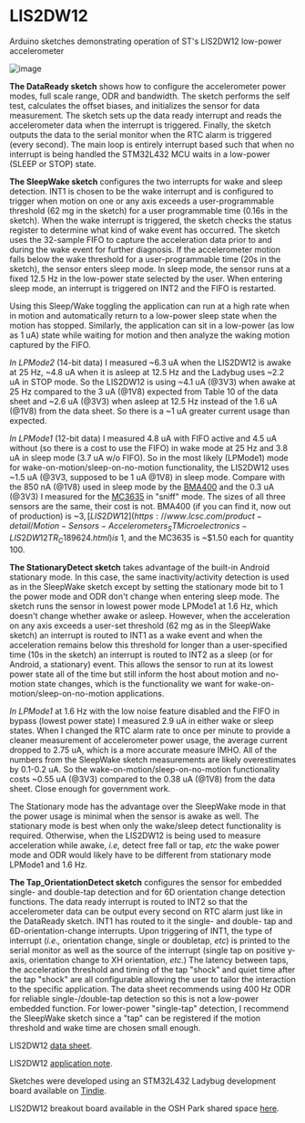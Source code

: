 # LIS2DW12
Arduino sketches demonstrating operation of ST's LIS2DW12 low-power accelerometer

![image](https://user-images.githubusercontent.com/6698410/134245151-12ffb94b-2f41-4cb0-af91-9ddacd7b5a6e.jpg)

**The DataReady sketch** shows how to configure the accelerometer power modes, full scale range, ODR and bandwidth. The sketch performs the self test, calculates the offset biases, and initializes the sensor for data measurement. The sketch sets up the data ready interrupt and reads the accelerometer data when the interrupt is triggered. Finally, the sketch outputs the data to the serial monitor when the RTC alarm is triggered (every second). The main loop is entirely interrupt based such that when no interrupt is being handled the STM32L432 MCU waits in a low-power (SLEEP or STOP) state. 

**The SleepWake sketch** configures the two interrupts for wake and sleep detection. INT1 is chosen to be the wake interrupt and is configured to trigger when motion on one or any axis exceeds a user-programmable threshold (62 mg in the sketch) for a user programmable time (0.16s in the sketch). When the wake interrupt is triggered, the sketch checks the status register to determine what kind of wake event has occurred. The sketch uses the 32-sample FIFO to capture the acceleration data prior to and during the wake event for further diagnosis. If the accelerometer motion falls below the wake threshold for a user-programmable time (20s in the sketch), the sensor enters sleep mode.  In sleep mode, the sensor runs at a fixed 12.5 Hz in the low-power state selected by the user. When entering sleep mode, an interrupt is triggered on INT2 and the FIFO is restarted.

Using this Sleep/Wake toggling the application can run at a high rate when in motion and automatically return to a low-power sleep state when the motion has stopped. Similarly, the application can sit in a low-power (as low as 1 uA) state while waiting for motion and then analyze the waking motion captured by the FIFO.

*In LPMode2* (14-bit data) I measured ~6.3 uA when the LIS2DW12 is awake at 25 Hz, ~4.8 uA when it is asleep at 12.5 Hz and the Ladybug uses ~2.2 uA in STOP mode. So the LIS2DW12 is using ~4.1 uA (@3V3) when awake at 25 Hz compared to the 3 uA (@1V8) expected from Table 10 of the data sheet and ~2.6 uA (@3V3) when asleep at 12.5 Hz instead of the 1.6 uA (@1V8) from the data sheet. So there is a ~1 uA greater current usage than expected.

*In LPMode1* (12-bit data) I measured 4.8 uA with FIFO active and 4.5 uA without (so there is a cost to use the FIFO) in wake mode at 25 Hz and 3.8 uA in sleep mode (3.7 uA w/o FIFO). So in the most likely (LPMode1) mode for wake-on-motion/sleep-on-no-motion functionality, the LIS2DW12 uses ~1.5 uA (@3V3, supposed to be 1 uA @1V8) in sleep mode. Compare with the 850 nA (@1V8) used in sleep mode by the [BMA400](https://wiki.pine64.org/images/c/cc/Bst-bma400-ds000.pdf) and the 0.3 uA (@3V3) I measured for the [MC3635](https://github.com/kriswiner/MC3635) in "sniff" mode. The sizes of all three sensors are the same, their cost is not. BMA400 (if you can find it, now out of production) is ~$3, [LIS2DW12](https://www.lcsc.com/product-detail/Motion-Sensors-Accelerometers_STMicroelectronics-LIS2DW12TR_C189624.html) is ~$1, and the MC3635 is ~$1.50 each for quantity 100.

**The StationaryDetect sketch** takes advantage of the built-in Android stationary mode. In this case, the same inactivity/activity detection is used as in the SleepWake sketch except by setting the stationary mode bit to 1 the power mode and ODR don't change when entering sleep mode. The sketch runs the sensor in lowest power mode LPMode1 at 1.6 Hz, which doesn't change whether awake or asleep. However, when the acceleration on any axis exceeds a user-set threshold (62 mg as in the SleepWake sketch) an interrupt is routed to INT1 as a wake event and when the acceleration remains below this threshold for longer than a user-specified time (10s in the sketch) an interrupt is routed to INT2 as a sleep (or for Android, a stationary) event. This allows the sensor to run at its lowest power state all of the time but still inform the host about motion and no-motion state changes, which is the functionality we want for wake-on-motion/sleep-on-no-motion applications.

*In LPMode1* at 1.6 Hz with the low noise feature disabled and the FIFO in bypass (lowest power state) I measured 2.9 uA in either wake or sleep states. When I changed the RTC alarm rate to once per minute to provide a cleaner measurement of accelerometer power usage, the average current dropped to 2.75 uA, which is a more accurate measure IMHO. All of the numbers from the SleepWake sketch measurements are likely overestimates by 0.1-0.2 uA. So the wake-on-motion/sleep-on-no-motion functionality costs ~0.55 uA (@3V3) compared to the 0.38 uA (@1V8) from the data sheet. Close enough for government work.  

The Stationary mode has the advantage over the SleepWake mode in that the power usage is minimal when the sensor is awake as well. The stationary mode is best when only the wake/sleep detect functionality is required. Otherwise, when the LIS2DW12 is being used to measure acceleration while awake, *i.e,* detect free fall or tap, *etc* the wake power mode and ODR would likely have to be different from stationary mode LPMode1 and 1.6 Hz.

**The Tap_OrientationDetect sketch** configures the sensor for embedded single- and double-tap detection and for 6D orientation change detection functions. The data ready interrupt is routed to INT2 so that the accelerometer data can be output every second on RTC alarm just like in the DataReady sketch. INT1 has routed to it the single- and double- tap and 6D-orientation-change interrupts. Upon triggering of INT1, the type of interrupt (*i.e.,* orientation change, single or doubletap, *etc*) is printed to the serial monitor as well as the source of the interrupt (single tap on positive y-axis, orientation change to XH orientation, *etc.*) The latency between taps, the acceleration threshold and timing of the tap "shock" and quiet time after the tap "shock" are all configurable allowing the user to tailor the interaction to the specific application. The data sheet recommends using 400 Hz ODR for reliable single-/double-tap detection so this is not a low-power embedded function. For lower-power "single-tap" detection, I recommend the SleepWake sketch since a "tap" can be registered if the motion threshold and wake time are chosen small enough.

LIS2DW12 [data sheet](https://www.st.com/resource/en/datasheet/lis2dw12.pdf).

LIS2DW12 [application note](https://www.st.com/resource/en/application_note/dm00401877-lis2dw12-alwayson-3d-accelerometer-stmicroelectronics.pdf).

Sketches were developed using an STM32L432 Ladybug development board available on [Tindie](https://www.tindie.com/products/tleracorp/ladybug-stm32l432-development-board/).

LIS2DW12 breakout board available in the OSH Park shared space [here](https://oshpark.com/shared_projects/GVUiTiyH).
